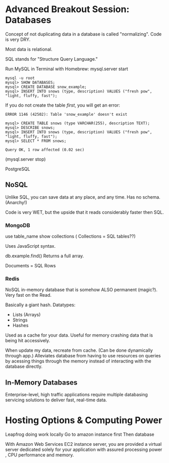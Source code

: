 # Advanced Breakout Session: Databases
Concept of not duplicating data in a database is called "normalizing". Code is very DRY.

Most data is relational.

SQL stands for "Structure Query Language."

Run MySQL in Terminal with Homebrew:
mysql.server start
```
mysql -u root
mysql> SHOW DATABASES;
mysql> CREATE DATABASE snow_example;
mysql> INSERT INTO snows (type, description) VALUES ("fresh pow", "light, fluffy, fast");
```

If you do not create the table *first*, you will get an error:
```
ERROR 1146 (42502): Table 'snow_example' doesn't exist
```

```
mysql> CREATE TABLE snows (type VARCHAR(255), description TEXT);
mysql> DESCRIBE snows;
mysql> INSERT INTO snows (type, description) VALUES ("fresh pow", "light, fluffy, fast");
mysql> SELECT * FROM snows;
```

```
Query OK, 1 row affected (0.02 sec)
```

(mysql.server stop)

PostgreSQL

## NoSQL
Unlike SQL, you can save data at any place, and any time.
Has no schema. (Anarchy!)

Code is very WET, but the upside that it reads considerably faster then SQL.

### MongoDB

use table_name
show collections	( Collections = SQL tables??)

Uses JavaScript syntax.

db.example.find()
Returns a full array.

Documents = SQL Rows

### Redis

NoSQL in-memory database that is somehow ALSO permanent (magic?).
Very fast on the Read.

Basically a giant hash.
Datatypes:
- Lists (Arrays)
- Strings
- Hashes

Used as a cache for your data. Useful for memory crashing data that is being hit accessively.

When update my data, recreate from cache. (Can be done dynamically through app.)
Alleviates database from having to use resources on queries by acessing things through the memory instead of interacting with the database directly.

## In-Memory Databases
Enterprise-level, high traffic applications require multiple databasing servicing solutions to deliver fast, real-time data.

# Hosting Options & Computing Power
Leapfrog doing work locally
Go to amazon instance first
Then database

With Amazon Web Services EC2 instance server, you are provided a virtual server dedicated solely for your application with assured processing power , CPU performance and memory.